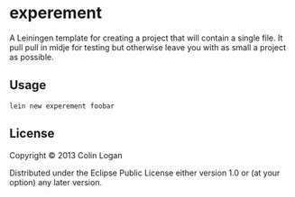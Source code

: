 # experement

A Leiningen template for creating a project that will contain a single file. It
pull pull in midje for testing but otherwise leave you with as small a project
as possible.

## Usage

    lein new experement foobar

## License

Copyright © 2013 Colin Logan

Distributed under the Eclipse Public License either version 1.0 or (at
your option) any later version.
